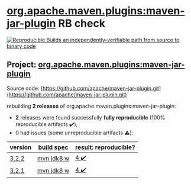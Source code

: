 [org.apache.maven.plugins:maven-jar-plugin](https://search.maven.org/artifact/org.apache.maven.plugins/maven-jar-plugin/) RB check
=======

[![Reproducible Builds](https://reproducible-builds.org/images/logos/rb.svg) an independently-verifiable path from source to binary code](https://reproducible-builds.org/)

## Project: [org.apache.maven.plugins:maven-jar-plugin](https://search.maven.org/artifact/org.apache.maven.plugins/maven-jar-plugin/)

Source code: [https://github.com/apache/maven-jar-plugin.git](https://github.com/apache/maven-jar-plugin.git)

rebuilding **2 releases** of org.apache.maven.plugins:maven-jar-plugin:
- **2** releases were found successfully **fully reproducible** (100% reproducible artifacts :heavy_check_mark:),
- 0 had issues (some unreproducible artifacts :warning:):

| version | [build spec](BUILDSPEC.md) | [result](https://reproducible-builds.org/docs/jvm/): reproducible? |
| -- | --------- | ------ |
| [3.2.2](https://search.maven.org/artifact/org.apache.maven.plugins/maven-jar-plugin/3.2.2/pom) | [mvn jdk8 w](maven-jar-plugin-3.2.2.buildspec) | [4 :heavy_check_mark: ](maven-jar-plugin-3.2.2.buildcompare) |
| [3.2.1](https://search.maven.org/artifact/org.apache.maven.plugins/maven-jar-plugin/3.2.1/pom) | [mvn jdk8 w](maven-jar-plugin-3.2.1.buildspec) | [4 :heavy_check_mark: ](maven-jar-plugin-3.2.1.buildcompare) |
